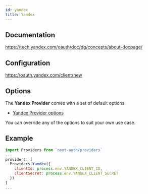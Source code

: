 ```yaml
---
id: yandex
title: Yandex
---
```


## Documentation

https://tech.yandex.com/oauth/doc/dg/concepts/about-docpage/

## Configuration

https://oauth.yandex.com/client/new

## Options

The **Yandex Provider** comes with a set of default options:

- [Yandex Provider options](https://github.com/nextauthjs/next-auth/blob/main/src/providers/yandex.js)

You can override any of the options to suit your own use case.

## Example

```js
import Providers from `next-auth/providers`
...
providers: [
  Providers.Yandex({
    clientId: process.env.YANDEX_CLIENT_ID,
    clientSecret: process.env.YANDEX_CLIENT_SECRET
  })
]
...
```
